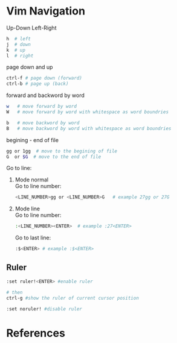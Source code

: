 # Vim Navigation

Up-Down Left-Right
``` bash 
h  # left
j  # down
k  # up
l  # right
```

page down and up
``` bash
ctrl-f # page down (forward)
ctrl-b # page up (back)
```

forward and backword by word
``` bash 
w   # move forward by word
W   # move forward by word with whitespace as word boundries

b   # move backword by word
B   # move backword by word with whitespace as word boundries
```

begining - end of file
``` bash
gg or 1gg  # move to the begining of file
G  or $G  # move to the end of file
```

Go to line:
1. Mode normal <br/>
    Go to line number:

    ``` bash
    <LINE_NUMBER>gg or <LINE_NUMBER>G   # example 27gg or 27G
    ```
2. Mode line <br/>
    Go to line number:
    ``` bash
    :<LINE_NUMBER><ENTER>  # example :27<ENTER>
    ```
    Go to last line:
    ``` bash
    :$<ENTER> # example :$<ENTER>
    ```

## Ruler
``` bash
:set ruler!<ENTER> #enable ruler

# then
ctrl-g #show the ruler of current cursor position

:set noruler! #disable ruler
```

# References